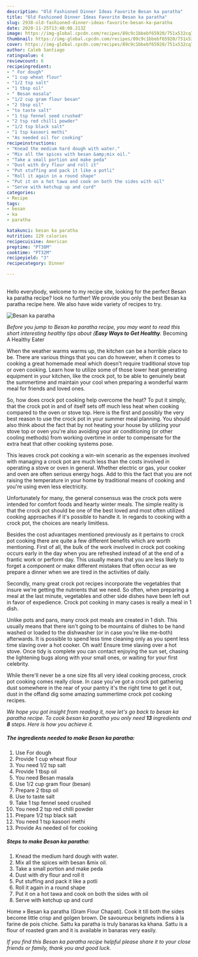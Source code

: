 ```yaml
---
description: "Old Fashioned Dinner Ideas Favorite Besan ka paratha"
title: "Old Fashioned Dinner Ideas Favorite Besan ka paratha"
slug: 2938-old-fashioned-dinner-ideas-favorite-besan-ka-paratha
date: 2020-11-25T13:48:08.213Z
image: https://img-global.cpcdn.com/recipes/89c9c1bbebf65920/751x532cq70/besan-ka-paratha-recipe-main-photo.jpg
thumbnail: https://img-global.cpcdn.com/recipes/89c9c1bbebf65920/751x532cq70/besan-ka-paratha-recipe-main-photo.jpg
cover: https://img-global.cpcdn.com/recipes/89c9c1bbebf65920/751x532cq70/besan-ka-paratha-recipe-main-photo.jpg
author: Caleb Santiago
ratingvalue: 4
reviewcount: 6
recipeingredient:
- " For dough"
- "1 cup wheat flour"
- "1/2 tsp salt"
- "1 tbsp oil"
- " Besan masala"
- "1/2 cup gram flour besan"
- "2 tbsp oil"
- "to taste salt"
- "1 tsp fennel seed crushed"
- "2 tsp red chilli powder"
- "1/2 tsp black salt"
- "1 tsp kasoori methi"
- "As needed oil for cooking"
recipeinstructions:
- "Knead the medium hard dough with water."
- "Mix all the spices with besan &amp;mix oil."
- "Take a small portion and make peda"
- "Dust with dry flour and roll it"
- "Put stuffing and pack it like a potli"
- "Roll it again in a round shape"
- "Put it on a hot tawa and cook on both the sides with oil"
- "Serve with ketchup up and curd"
categories:
- Recipe
tags:
- besan
- ka
- paratha

katakunci: besan ka paratha 
nutrition: 129 calories
recipecuisine: American
preptime: "PT38M"
cooktime: "PT32M"
recipeyield: "3"
recipecategory: Dinner

---
```

<br>
Hello everybody, welcome to my recipe site, looking for the perfect Besan ka paratha recipe? look no further! We provide you only the best Besan ka paratha recipe here. We also have wide variety of recipes to try.
<br>


![Besan ka paratha](https://img-global.cpcdn.com/recipes/89c9c1bbebf65920/751x532cq70/besan-ka-paratha-recipe-main-photo.jpg)

<i>Before you jump to Besan ka paratha recipe, you may want to read this short interesting healthy tips about {<strong>Easy Ways to Get Healthy</strong>.</i>
Becoming A Healthy Eater


When the weather warms warms up, the kitchen can be a horrible place to be. There are various things that you can do however, when it comes to cooking a great homemade meal which doesn't require traditional stove top or oven cooking. Learn how to utilize some of those lower heat generating equipment in your kitchen, like the crock pot, to be able to genuinely beat the summertime and maintain your cool when preparing a wonderful warm meal for friends and loved ones.

So, how does crock pot cooking help overcome the heat? To put it simply, that the crock pot in and of itself sets off much less heat when cooking compared to the oven or stove top. Here is the first and possibly the very best reason to use the crock pot in your summer meal planning. You should also think about the fact that by not heating your house by utilizing your stove top or oven you're also avoiding your air conditioning (or other cooling methods) from working overtime in order to compensate for the extra heat that other cooking systems pose.

This leaves crock pot cooking a win-win scenario as the expenses involved with managing a crock pot are much less than the costs involved in operating a stove or oven in general. Whether electric or gas, your cooker and oven are often serious energy hogs. Add to this the fact that you are not raising the temperature in your home by traditional means of cooking and you're using even less electricity.

Unfortunately for many, the general consensus was the crock pots were intended for comfort foods and hearty winter meals.  The simple reality is that the crock pot should be one of the best loved and most often utilized cooking approaches if it's possible to handle it. In regards to cooking with a crock pot, the choices are nearly limitless.  



Besides the cost advantages mentioned previously as it pertains to crock pot cooking there are quite a few different benefits which are worth mentioning. First of all, the bulk of the work involved in crock pot cooking occurs early in the day when you are refreshed instead of at the end of a frantic work or perform day. This usually means that you are less likely to forget a component or make different mistakes that often occur as we prepare a dinner when we are tired in the activities of daily.

Secondly, many great crock pot recipes incorporate the vegetables that insure we're getting the nutrients that we need. So often, when preparing a meal at the last minute, vegetables and other side dishes have been left out in favor of expedience. Crock pot cooking in many cases is really a meal in 1 dish.

 Unlike pots and pans, many crock pot meals are created in 1 dish. This usually means that there isn't going to be mountains of dishes to be hand washed or loaded to the dishwasher (or in case you're like me-both) afterwards. It is possible to spend less time cleaning only as you spent less time slaving over a hot cooker. Oh wait! Ensure time slaving over a hot stove. Once tidy is complete you can contact enjoying the sun set, chasing the lightening bugs along with your small ones, or waiting for your first celebrity.

While there'll never be a one size fits all very ideal cooking process, crock pot cooking comes really close. In case you've got a crock pot gathering dust somewhere in the rear of your pantry it's the right time to get it out, dust in the offand dig some amazing summertime crock pot cooking recipes.


<i>We hope you got insight from reading it, now let's go back to besan ka paratha recipe. To cook besan ka paratha you only need <strong>13</strong> ingredients and <strong>8</strong> steps. Here is how you achieve it.
</i>

##### The ingredients needed to make Besan ka paratha:

1. Use  For dough
1. Provide 1 cup wheat flour
1. You need 1/2 tsp salt
1. Provide 1 tbsp oil
1. You need  Besan masala
1. Use 1/2 cup gram flour (besan)
1. Prepare 2 tbsp oil
1. Use to taste salt
1. Take 1 tsp fennel seed crushed
1. You need 2 tsp red chilli powder
1. Prepare 1/2 tsp black salt
1. You need 1 tsp kasoori methi
1. Provide As needed oil for cooking


##### Steps to make Besan ka paratha:

1. Knead the medium hard dough with water.
1. Mix all the spices with besan &amp;mix oil.
1. Take a small portion and make peda
1. Dust with dry flour and roll it
1. Put stuffing and pack it like a potli
1. Roll it again in a round shape
1. Put it on a hot tawa and cook on both the sides with oil
1. Serve with ketchup up and curd


Home » Besan ka paratha (Gram Flour Chapati). Cook it till both the sides become little crisp and golgen brown. De savoureux beignets indiens à la farine de pois chiche. Sattu ka paratha is truly banaras ka khana. Sattu is a flour of roasted gram and it is available in banaras very easily. 

<i>If you find this Besan ka paratha recipe helpful please share it to your close friends or family, thank you and good luck.</i>
